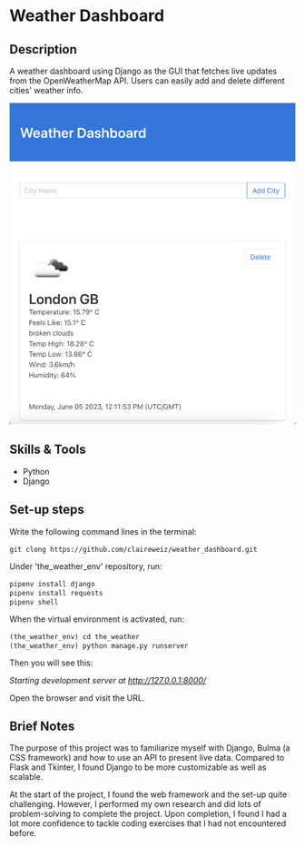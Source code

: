 <h1> Weather Dashboard </h1> 
 
<h2>Description</h2>

A weather dashboard using Django as the GUI that fetches live updates from the OpenWeatherMap API. Users can easily add and delete different cities' weather info.


![image](https://github.com/claireweiz/weather_dashboard/blob/main/dashboard.png)

<h2>Skills & Tools</h2>

* Python
* Django

<h2>Set-up steps</h2>

Write the following command lines in the terminal:
```
git clong https://github.com/claireweiz/weather_dashboard.git
```

Under 'the_weather_env' repository, run:
```
pipenv install django
pipenv install requests
pipenv shell
```
When the virtual environment is activated, run:
```
(the_weather_env) cd the_weather
(the_weather_env) python manage.py runserver
```
Then you will see this:

*Starting development server at http://127.0.0.1:8000/*

Open the browser and visit the URL.


<h2>Brief Notes</h2>

The purpose of this project was to familiarize myself with Django, Bulma (a CSS framework) and how to use an API to present live data. Compared to Flask and Tkinter, I found Django to be more customizable as well as scalable.

At the start of the project, I found the web framework and the set-up quite challenging. However, I performed my own research and did lots of problem-solving to complete the project. Upon completion, I found I had a lot more confidence to tackle coding exercises that I had not encountered before.